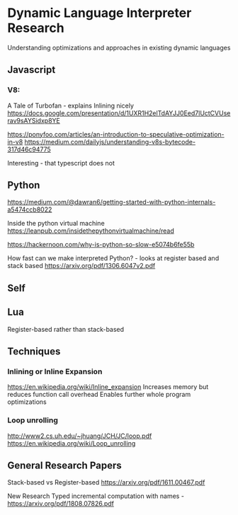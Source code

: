 # Dynamic Language Interpreter Research

Understanding optimizations and approaches in existing dynamic languages

## Javascript

### V8:
A Tale of Turbofan - explains Inlining nicely
https://docs.google.com/presentation/d/1UXR1H2elTdAYJJ0Eed7lUctCVUserav9sAYSidxp8YE

https://ponyfoo.com/articles/an-introduction-to-speculative-optimization-in-v8
https://medium.com/dailyjs/understanding-v8s-bytecode-317d46c94775

Interesting - that typescript does not 

## Python

https://medium.com/@dawran6/getting-started-with-python-internals-a5474ccb8022

Inside the python virtual machine
https://leanpub.com/insidethepythonvirtualmachine/read

https://hackernoon.com/why-is-python-so-slow-e5074b6fe55b

How fast can we make interpreted Python? - looks at register based and stack based
https://arxiv.org/pdf/1306.6047v2.pdf


## Self

## Lua
Register-based rather than stack-based

## Techniques

### Inlining or Inline Expansion
https://en.wikipedia.org/wiki/Inline_expansion
Increases memory but reduces function call overhead
Enables further whole program optimizations

### Loop unrolling
http://www2.cs.uh.edu/~jhuang/JCH/JC/loop.pdf
https://en.wikipedia.org/wiki/Loop_unrolling

## General Research Papers

Stack-based vs Register-based
https://arxiv.org/pdf/1611.00467.pdf

New Research
Typed incremental computation with names - 
https://arxiv.org/pdf/1808.07826.pdf
